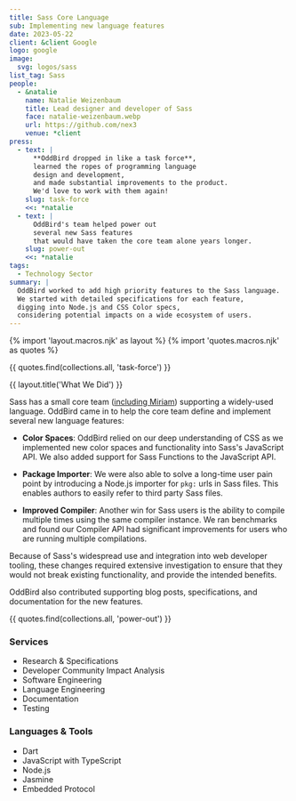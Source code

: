 ```yaml
---
title: Sass Core Language
sub: Implementing new language features
date: 2023-05-22
client: &client Google
logo: google
image:
  svg: logos/sass
list_tag: Sass
people:
  - &natalie
    name: Natalie Weizenbaum
    title: Lead designer and developer of Sass
    face: natalie-weizenbaum.webp
    url: https://github.com/nex3
    venue: *client
press:
  - text: |
      **OddBird dropped in like a task force**,
      learned the ropes of programming language
      design and development,
      and made substantial improvements to the product.
      We'd love to work with them again!
    slug: task-force
    <<: *natalie
  - text: |
      OddBird's team helped power out
      several new Sass features
      that would have taken the core team alone years longer.
    slug: power-out
    <<: *natalie
tags:
  - Technology Sector
summary: |
  OddBird worked to add high priority features to the Sass language.
  We started with detailed specifications for each feature,
  digging into Node.js and CSS Color specs,
  considering potential impacts on a wide ecosystem of users.
---
```


{% import 'layout.macros.njk' as layout %}
{% import 'quotes.macros.njk' as quotes %}

{{ quotes.find(collections.all, 'task-force') }}

{{ layout.title('What We Did') }}

Sass has a small core team ([including Miriam](/sass/))
supporting a widely-used language.
OddBird came in to help the core team
define and implement several new language features:

- **Color Spaces**: OddBird relied on our deep understanding of CSS
  as we implemented new color spaces and functionality
  into Sass's JavaScript API.
  We also added support for Sass Functions to the JavaScript API.

- **Package Importer**: We were also able to solve a long-time user pain point
  by introducing a Node.js importer for `pkg:` urls in Sass files.
  This enables authors to easily refer to third party Sass files.

- **Improved Compiler**: Another win for Sass users
  is the ability to compile multiple times using the
  same compiler instance. We ran benchmarks and found our Compiler API had
  significant improvements for users who are running multiple compilations.

Because of Sass's widespread use and integration into web developer tooling,
these changes required extensive investigation to ensure that they would not
break existing functionality, and provide the intended benefits.

OddBird also contributed supporting blog posts, specifications, and
documentation for the new features.

{{ quotes.find(collections.all, 'power-out') }}

### Services

- Research & Specifications
- Developer Community Impact Analysis
- Software Engineering
- Language Engineering
- Documentation
- Testing

### Languages & Tools

- Dart
- JavaScript with TypeScript
- Node.js
- Jasmine
- Embedded Protocol
